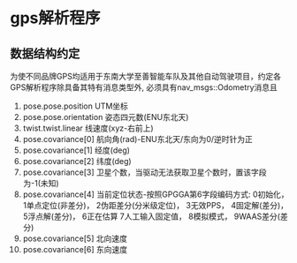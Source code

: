 # gps解析程序

## 数据结构约定
为使不同品牌GPS均适用于东南大学至善智能车队及其他自动驾驶项目，约定各GPS解析程序除具备其特有消息类型外, 必须具有nav_msgs::Odometry消息且
1. pose.pose.position      UTM坐标
2. pose.pose.orientation   姿态四元数(ENU东北天)
3. twist.twist.linear      线速度(xyz-右前上)
4. pose.covariance[0]      航向角(rad)-ENU东北天/东向为0/逆时针为正
5. pose.covariance[1]      经度(deg)
6. pose.covariance[2]      纬度(deg)
7. pose.covariance[3]      卫星个数，当驱动无法获取卫星个数时，置该字段为-1(未知)
8. pose.covariance[4]      当前定位状态-按照GPGGA第6字段编码方式:
    0初始化， 1单点定位(非差分)， 2伪距差分(分米级定位)， 3无效PPS， 4固定解(差分)， 5浮点解(差分)，
    6正在估算 7人工输入固定值， 8模拟模式， 9WAAS差分(差分)
9. pose.covariance[5]      北向速度
10. pose.covariance[6]     东向速度
